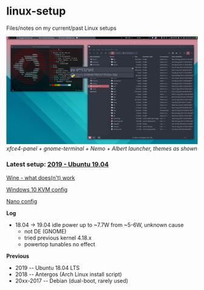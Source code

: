 # linux-setup
Files/notes on my current/past Linux setups

![xfce_setup](xfce_setup.png)
*xfce4-panel + gnome-terminal + Nemo + Albert launcher, themes as shown*

### Latest setup: [2019 - Ubuntu 19.04](https://github.com/trishmapow/linux-setup/blob/master/ubuntu2019.md)

[Wine - what does(n't) work](https://github.com/trishmapow/linux-setup/blob/master/wine.md)

[Windows 10 KVM config](https://github.com/trishmapow/linux-setup/blob/master/win10.xml)

[Nano config](https://github.com/trishmapow/linux-setup/blob/master/.nanorc)

**Log**
- 18.04 -> 19.04 idle power up to ~7.7W from ~5-6W, unknown cause
  - not DE (GNOME)
  - tried previous kernel 4.18.x
  - powertop tunables no effect

**Previous**

- 2019 -- Ubuntu 18.04 LTS
- 2018 -- Antergos (Arch Linux install script)
- 20xx-2017 -- Debian (dual-boot, rarely used)
